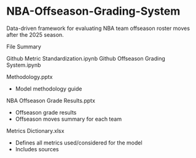 # NBA-Offseason-Grading-System
Data-driven framework for evaluating NBA team offseason roster moves after the 2025 season.

File Summary

Github Metric Standardization.ipynb
Github Offseason Grading System.ipynb

Methodology.pptx
  - Model methodology guide 

NBA Offseason Grade Results.pptx
  - Offseason grade results
  - Offseason moves summary for each team

Metrics Dictionary.xlsx
  - Defines all metrics used/considered for the model
  - Includes sources
